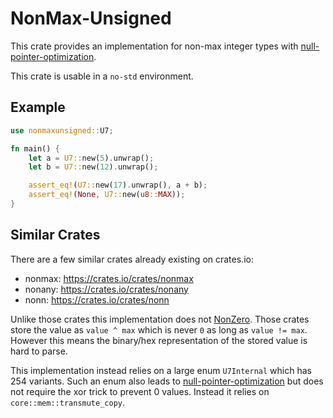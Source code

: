 # NonMax-Unsigned

This crate provides an implementation for non-max integer types
with [null-pointer-optimization].

This crate is usable in a `no-std` environment.

## Example

```rust
use nonmaxunsigned::U7;

fn main() {
    let a = U7::new(5).unwrap();
    let b = U7::new(12).unwrap();

    assert_eq!(U7::new(17).unwrap(), a + b);
    assert_eq!(None, U7::new(u8::MAX));
}
```

## Similar Crates

There are a few similar crates already existing on crates.io:

* nonmax: <https://crates.io/crates/nonmax>
* nonany: <https://crates.io/crates/nonany>
* nonn: <https://crates.io/crates/nonn>

Unlike those crates this implementation does not [NonZero](https://doc.rust-lang.org/stable/std/num/struct.NonZero.html).
Those crates store the value as `value ^ max` which is never `0` as long as `value != max`.
However this means the binary/hex representation of the stored value is hard to parse.

This implementation instead relies on a large enum `U7Internal` which has 254 variants.
Such an enum also leads to [null-pointer-optimization] but does not require the xor trick
to prevent 0 values.
Instead it relies on `core::mem::transmute_copy`.


[null-pointer-optimization]: https://doc.rust-lang.org/stable/std/option/index.html#representation
